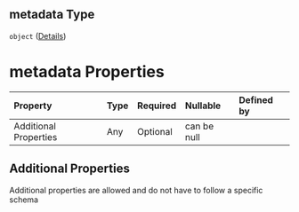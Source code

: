 ## metadata Type

`object` ([Details](btpsa-usecase-properties-services-items-allof-1-then-allof-37-then-allof-7-then-properties-parameters-properties-metadata.md))

# metadata Properties

| Property              | Type | Required | Nullable    | Defined by |
| :-------------------- | :--- | :------- | :---------- | :--------- |
| Additional Properties | Any  | Optional | can be null |            |

## Additional Properties

Additional properties are allowed and do not have to follow a specific schema
